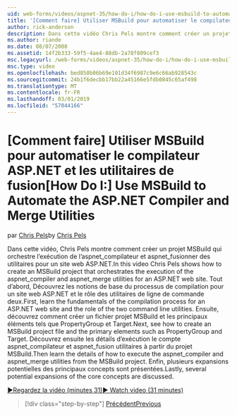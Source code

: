 ```yaml
---
uid: web-forms/videos/aspnet-35/how-do-i/how-do-i-use-msbuild-to-automate-the-aspnet-compiler-and-merge-utilities
title: '[Comment faire] Utiliser MSBuild pour automatiser le compilateur ASP.NET et les utilitaires de fusion | Microsoft Docs'
author: rick-anderson
description: Dans cette vidéo Chris Pels montre comment créer un projet MSBuild qui orchestre l’exécution des utilitaires aspnet_compiler et aspnet_merge pour un ASP...
ms.author: riande
ms.date: 08/07/2008
ms.assetid: 14f2b333-59f5-4ae4-88db-2a78f809cef3
msc.legacyurl: /web-forms/videos/aspnet-35/how-do-i/how-do-i-use-msbuild-to-automate-the-aspnet-compiler-and-merge-utilities
msc.type: video
ms.openlocfilehash: bed850b06b69e101d34f6987c9e6c66ab928543c
ms.sourcegitcommit: 24b1f6decbb17bb22a45166e5fdb0845c65af498
ms.translationtype: MT
ms.contentlocale: fr-FR
ms.lasthandoff: 03/01/2019
ms.locfileid: "57044166"
---
```

<a name="how-do-i-use-msbuild-to-automate-the-aspnet-compiler-and-merge-utilities"></a><span data-ttu-id="9f1d7-103">[Comment faire] Utiliser MSBuild pour automatiser le compilateur ASP.NET et les utilitaires de fusion</span><span class="sxs-lookup"><span data-stu-id="9f1d7-103">[How Do I:] Use MSBuild to Automate the ASP.NET Compiler and Merge Utilities</span></span>
====================
<span data-ttu-id="9f1d7-104">par [Chris Pels](https://twitter.com/chrispels)</span><span class="sxs-lookup"><span data-stu-id="9f1d7-104">by [Chris Pels](https://twitter.com/chrispels)</span></span>

<span data-ttu-id="9f1d7-105">Dans cette vidéo, Chris Pels montre comment créer un projet MSBuild qui orchestre l’exécution de l’aspnet\_compilateur et aspnet\_fusionner des utilitaires pour un site web ASP.NET.</span><span class="sxs-lookup"><span data-stu-id="9f1d7-105">In this video Chris Pels shows how to create an MSBuild project that orchestrates the execution of the aspnet\_compiler and aspnet\_merge utilities for an ASP.NET web site.</span></span> <span data-ttu-id="9f1d7-106">Tout d’abord, Découvrez les notions de base du processus de compilation pour un site web ASP.NET et le rôle des utilitaires de ligne de commande deux.</span><span class="sxs-lookup"><span data-stu-id="9f1d7-106">First, learn the fundamentals of the compilation process for an ASP.NET web site and the role of the two command line utilities.</span></span> <span data-ttu-id="9f1d7-107">Ensuite, découvrez comment créer un fichier projet MSBuild et les principaux éléments tels que PropertyGroup et Target.</span><span class="sxs-lookup"><span data-stu-id="9f1d7-107">Next, see how to create an MSBuild project file and the primary elements such as PropertyGroup and Target.</span></span> <span data-ttu-id="9f1d7-108">Découvrez ensuite les détails d’exécution le compte aspnet\_compilateur et aspnet\_fusion utilitaires à partir du projet MSBuild.</span><span class="sxs-lookup"><span data-stu-id="9f1d7-108">Then learn the details of how to execute the aspnet\_compiler and aspnet\_merge utilities from the MSBuild project.</span></span> <span data-ttu-id="9f1d7-109">Enfin, plusieurs expansions potentielles des principaux concepts sont présentées.</span><span class="sxs-lookup"><span data-stu-id="9f1d7-109">Lastly, several potential expansions of the core concepts are discussed.</span></span>

[<span data-ttu-id="9f1d7-110">&#9654;Regardez la vidéo (minutes 31)</span><span class="sxs-lookup"><span data-stu-id="9f1d7-110">&#9654; Watch video (31 minutes)</span></span>](https://channel9.msdn.com/Blogs/ASP-NET-Site-Videos/how-do-i-use-msbuild-to-automate-the-aspnet-compiler-and-merge-utilities)

> [!div class="step-by-step"]
> [<span data-ttu-id="9f1d7-111">Précédent</span><span class="sxs-lookup"><span data-stu-id="9f1d7-111">Previous</span></span>](how-do-i-serialize-a-graph-with-the-entity-framework.md)
